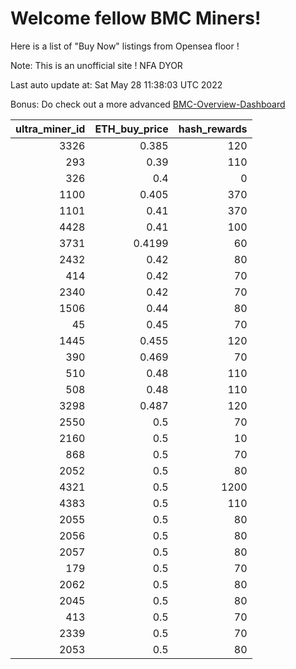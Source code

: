 # Welcome fellow BMC Miners!
Here is a list of "Buy Now" listings from Opensea floor !

Note: This is an unofficial site ! NFA DYOR

Last auto update at: Sat May 28 11:38:03 UTC 2022

Bonus: Do check out a more advanced [BMC-Overview-Dashboard](https://dune.com/defifunk/BMC-Overview-Dashboard)


|   ultra_miner_id |   ETH_buy_price |   hash_rewards |
|-----------------:|----------------:|---------------:|
|             3326 |          0.385  |            120 |
|              293 |          0.39   |            110 |
|              326 |          0.4    |              0 |
|             1100 |          0.405  |            370 |
|             1101 |          0.41   |            370 |
|             4428 |          0.41   |            100 |
|             3731 |          0.4199 |             60 |
|             2432 |          0.42   |             80 |
|              414 |          0.42   |             70 |
|             2340 |          0.42   |             70 |
|             1506 |          0.44   |             80 |
|               45 |          0.45   |             70 |
|             1445 |          0.455  |            120 |
|              390 |          0.469  |             70 |
|              510 |          0.48   |            110 |
|              508 |          0.48   |            110 |
|             3298 |          0.487  |            120 |
|             2550 |          0.5    |             70 |
|             2160 |          0.5    |             10 |
|              868 |          0.5    |             70 |
|             2052 |          0.5    |             80 |
|             4321 |          0.5    |           1200 |
|             4383 |          0.5    |            110 |
|             2055 |          0.5    |             80 |
|             2056 |          0.5    |             80 |
|             2057 |          0.5    |             80 |
|              179 |          0.5    |             70 |
|             2062 |          0.5    |             80 |
|             2045 |          0.5    |             80 |
|              413 |          0.5    |             70 |
|             2339 |          0.5    |             70 |
|             2053 |          0.5    |             80 |